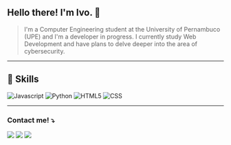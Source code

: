 ## Hello there! I'm Ivo. 👋

> I'm a Computer Engineering student at the University of Pernambuco (UPE) and I'm a developer in progress. I currently study Web Development and have plans to delve deeper into the area of ​​cybersecurity.

---

## 🚀 Skills

<a><img src="https://img.shields.io/badge/JavaScript-F7DF1E?style=for-the-badge&logo=javascript&logoColor=black" alt="Javascript"/></a>
<a><img src="https://img.shields.io/badge/Python-3776AB?style=for-the-badge&logo=python&logoColor=white" alt="Python"/></a>
<a><img src="https://img.shields.io/badge/HTML5-E34F26?style=for-the-badge&logo=html5&logoColor=white" alt="HTML5"/></a>
<a><img src="https://img.shields.io/badge/CSS3-1572B6?style=for-the-badge&logo=css3&logoColor=white" alt="CSS"/></a>


---

### Contact me! ⤵

<a href="mailto:ivolopesneto@gmail.com" target="_blank" rel="noopener noreferrer" alt="Gmail">
<img src="https://img.shields.io/badge/Gmail-D14836?style=for-the-badge&logo=gmail&logoColor=white" /></a>

<a href="https://www.linkedin.com/in/ivo-lopes-sn/" alt="LinkedIn">
<img src="https://img.shields.io/badge/LinkedIn-0077B5?style=for-the-badge&logo=linkedin&logoColor=white" /></a>

<a href="https://wa.me/5581997620123" alt="WhatsApp">
<img src="https://img.shields.io/badge/WhatsApp-25D366?style=for-the-badge&logo=whatsapp&logoColor=white"/></a>
